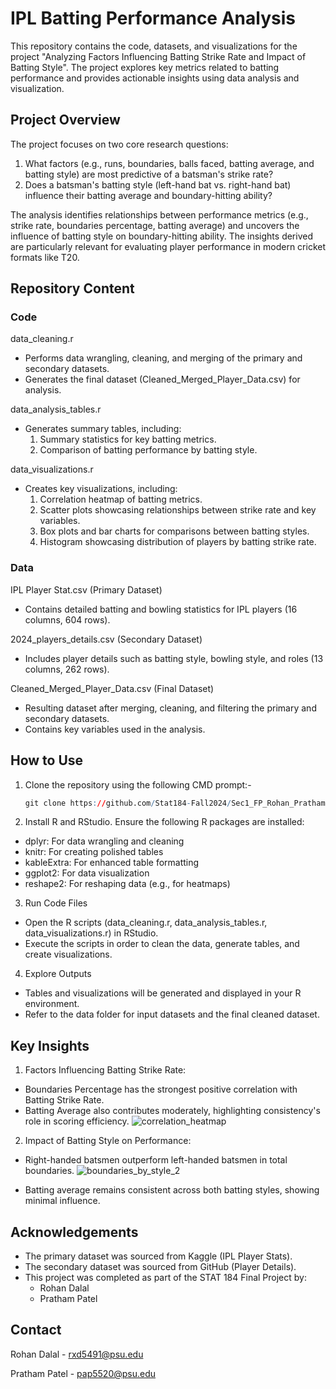 # IPL Batting Performance Analysis

This repository contains the code, datasets, and visualizations for the project "Analyzing Factors Influencing Batting Strike Rate and Impact of Batting Style". The project explores key metrics related to batting performance and provides actionable insights using data analysis and visualization.

## Project Overview

The project focuses on two core research questions:

1. What factors (e.g., runs, boundaries, balls faced, batting average, and batting style) are most predictive of a batsman's strike rate?
2. Does a batsman's batting style (left-hand bat vs. right-hand bat) influence their batting average and boundary-hitting ability?

The analysis identifies relationships between performance metrics (e.g., strike rate, boundaries percentage, batting average) and uncovers the influence of batting style on boundary-hitting ability. The insights derived are particularly relevant for evaluating player performance in modern cricket formats like T20.

## Repository Content

### Code 

data_cleaning.r
- Performs data wrangling, cleaning, and merging of the primary and secondary datasets.
- Generates the final dataset (Cleaned_Merged_Player_Data.csv) for analysis.
  
data_analysis_tables.r
- Generates summary tables, including:
  1. Summary statistics for key batting metrics.
  2. Comparison of batting performance by batting style.

data_visualizations.r

- Creates key visualizations, including:
  1. Correlation heatmap of batting metrics.
  2. Scatter plots showcasing relationships between strike rate and key variables.
  3. Box plots and bar charts for comparisons between batting styles.
  4. Histogram showcasing distribution of players by batting strike rate. 

### Data

IPL Player Stat.csv (Primary Dataset)

- Contains detailed batting and bowling statistics for IPL players (16 columns, 604 rows).

2024_players_details.csv (Secondary Dataset)

- Includes player details such as batting style, bowling style, and roles (13 columns, 262 rows).

Cleaned_Merged_Player_Data.csv (Final Dataset)

- Resulting dataset after merging, cleaning, and filtering the primary and secondary datasets.
- Contains key variables used in the analysis.

## How to Use

1. Clone the repository using the following CMD prompt:-
    ```r
    git clone https://github.com/Stat184-Fall2024/Sec1_FP_Rohan_Pratham.git
    ```
2. Install R and RStudio. Ensure the following R packages are installed:

- dplyr: For data wrangling and cleaning
- knitr: For creating polished tables
- kableExtra: For enhanced table formatting
- ggplot2: For data visualization
- reshape2: For reshaping data (e.g., for heatmaps)
   
3. Run Code Files

- Open the R scripts (data_cleaning.r, data_analysis_tables.r, data_visualizations.r) in RStudio.
- Execute the scripts in order to clean the data, generate tables, and create visualizations.
  
4. Explore Outputs

- Tables and visualizations will be generated and displayed in your R environment.
- Refer to the data folder for input datasets and the final cleaned dataset.

## Key Insights

1. Factors Influencing Batting Strike Rate:

- Boundaries Percentage has the strongest positive correlation with Batting Strike Rate.
- Batting Average also contributes moderately, highlighting consistency's role in scoring efficiency.
![correlation_heatmap](https://github.com/user-attachments/assets/f72e312c-3412-433a-a757-7a5b76d10181)


2. Impact of Batting Style on Performance:

- Right-handed batsmen outperform left-handed batsmen in total boundaries.
![boundaries_by_style_2](https://github.com/user-attachments/assets/8c22400e-cb60-4d92-b8e3-51228c796003)

- Batting average remains consistent across both batting styles, showing minimal influence.

## Acknowledgements 

- The primary dataset was sourced from Kaggle (IPL Player Stats).
- The secondary dataset was sourced from GitHub (Player Details).
- This project was completed as part of the STAT 184 Final Project by:
  - Rohan Dalal
  - Pratham Patel

## Contact

Rohan Dalal - rxd5491@psu.edu

Pratham Patel - pap5520@psu.edu


